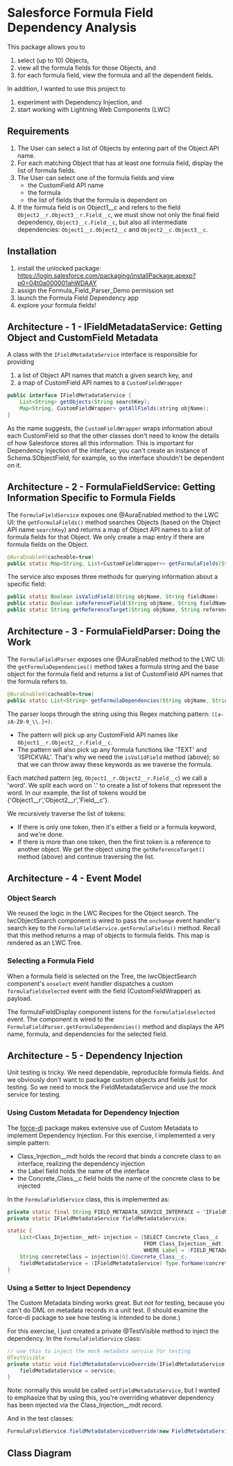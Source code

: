 # Salesforce Formula Field Dependency Analysis

This package allows you to 
1. select (up to 10) Objects,
2. view all the formula fields for those Objects, and
3. for each formula field, view the formula and all the dependent fields. 

In addition, I wanted to  use this project to 
1. experiment with Dependency Injection, and
2. start working with Lightning Web Components (LWC)

## Requirements
1. The User can select a list of Objects by entering part of the Object API name.
2. For each matching Object that has at least one formula field, display the list of formula fields.
3. The User can select one of the formula fields and view
    - the CustomField API name
    - the formula
    - the list of fields that the formula is dependent on
4. If the formula field is on Object1__c and refers to the field `Object2__r.Object3__r.Field__c`, we must show not only the final field dependency, `Object3__c.Field__c`, but also all intermediate dependencies: `Object1__c.Object2__c` and `Object2__c.Object3__c`.

## Installation

1. install the unlocked package: https://login.salesforce.com/packaging/installPackage.apexp?p0=04t0a000001ahWDAAY
2. assign the Formula_Field_Parser_Demo permission set
3. launch the Formula Field Dependency app
3. explore your formula fields!

## Architecture - 1 - IFieldMetadataService: Getting Object and CustomField Metadata

A class with the `IFieldMetadataService` interface is responsible for providing
1. a list of Object API names that match a given search key, and 
2. a map of CustomField API names to a `CustomFieldWrapper`

```java
public interface IFieldMetadataService {
    List<String> getObjects(String searchKey);
    Map<String, CustomFieldWrapper> getAllFields(string objName);
}
```

As the name suggests, the `CustomFieldWrapper` wraps information about each CustomField so that the other classes don't need to know the details of how Salesforce stores all this information. This is important for Dependency Injection of the interface; you can't create an instance of Schema.SObjectField, for example, so the interface shouldn't be dependent on it.
 
## Architecture - 2 - FormulaFieldService: Getting Information Specific to Formula Fields

The `FormulaFieldService` exposes one @AuraEnabled method to the LWC UI: the `getFormulaFields()` method searches Objects (based on the Object API name `searchKey`) and returns a map of Object API names to a list of formula fields for that Object. We only create a map entry if there are formula fields on the Object.

```Java
@AuraEnabled(cacheable=true)
public static Map<String, List<CustomFieldWrapper>> getFormulaFields(String searchKey)
```

The service also exposes three methods for querying information about a specific field:
```Java
public static Boolean isValidField(String objName, String fieldName) 
public static Boolean isReferenceField(String objName, String fieldName) 
public static String getReferenceTarget(String objName, String referenceFieldName) 
```

## Architecture - 3 - FormulaFieldParser: Doing the Work

The `FormulaFieldParser` exposes one @AuraEnabled method to the LWC UI: the `getFormulaDependencies()` method takes a formula string and the base object for the formula field and returns a list of CustomField API names that the formula refers to.

```java
@AuraEnabled(cacheable=true)
public static List<String> getFormulaDependencies(String objName, String calculatedFormula) {
```

The parser loops through the string using this Regex matching pattern: `([a-zA-Z0-9_\\.]+)`.
- The pattern will pick up any CustomField API names like `Object1__r.Object2__r.Field__c`.
- The pattern will also pick up any formula functions like 'TEXT' and 'ISPICKVAL'. That's why we need the `isValidField` method (above); so that we can throw away these keywords as we traverse the formula.

Each matched pattern (eg, `Object1__r.Object2__r.Field__c`) we call a 'word'. We split each word on '.' to create a list of tokens that represent the word. In our example, the list of tokens would be {'Object1__r','Object2__r','Field__c'}.

We recursively traverse the list of tokens:
- If there is only one token, then it's either a field or a formula keyword, and we're done.
- If there is more than one token, then the first token is a reference to another object. We get the object using the `getReferenceTarget()` method (above) and continue traversing the list.

## Architecture - 4 - Event Model

### Object Search

We reused the logic in the LWC Recipes for the Object search. The lwcObjectSearch component is wired to pass the `onchange` event handler's search key to the `FormulaFieldService.getFormulaFields()` method. Recall that this method returns a map of objects to formula fields. This map is rendered as an LWC Tree. 

### Selecting a Formula Field

When a formula field is selected on the Tree, the lwcObjectSearch component's `onselect` event handler dispatches a custom `formulafieldselected` event with the field (CustomFieldWrapper) as payload.

The formulaFieldDisplay component listens for the `formulafieldselected` event. The component is wired to the `FormulaFieldParser.getFormulaDependencies()` method and displays the API name, formula, and dependencies for the selected field.

## Architecture - 5 - Dependency Injection

Unit testing is tricky. We need dependable, reproducible formula fields. And we obviously don't want to package custom objects and fields just for testing. So we need to mock the FieldMetadataService and use the mock service for testing. 

### Using Custom Metadata for Dependency Injection

The [force-di](https://github.com/apex-enterprise-patterns/force-di) package makes extensive use of Custom Metadata to implement Dependency Injection. For this exercise, I implemented a very simple pattern:
- Class_Injection__mdt holds the record that binds a concrete class to an interface, realizing the dependency injection
- the Label field holds the name of the interface
- the Concrete_Class__c field holds the name of the concrete class to be injected

In the `FormulaFieldService` class, this is implemented as:
```Java
private static final String FIELD_METADATA_SERVICE_INTERFACE = 'IFieldMetadataService';
private static IFieldMetadataService fieldMetadataService;

static {
    List<Class_Injection__mdt> injection = [SELECT Concrete_Class__c 
                                            FROM Class_Injection__mdt 
                                            WHERE Label = :FIELD_METADATA_SERVICE_INTERFACE];
    String concreteClass = injection[0].Concrete_Class__c;                                        
    fieldMetadataService = (IFieldMetadataService) Type.forName(concreteClass).newInstance();
}
```

### Using a Setter to Inject Dependency
The Custom Metadata binding works great. But not for testing, because you can't do DML on metadata records in a unit test. (I should examine the force-di package to see how testing is intended to be done.) 

For this exercise, I just created a private @TestVisible method to inject the dependency. In the `FormulaFieldService` class:
```Java
// use this to inject the mock metadata service for testing
@TestVisible
private static void fieldMetadataServiceOverride(IFieldMetadataService service) {
    fieldMetadataService = service;
}
```
Note: normally this would be called `setFieldMetadataService`, but I wanted to emphasize that by using this, you're overriding whatever dependency has been injected via the Class_Injection__mdt record.

And in the test classes:
```Java
FormulaFieldService.fieldMetadataServiceOverride(new FieldMetadataServiceMock());
```

## Class Diagram

